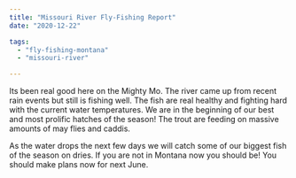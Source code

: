 ```yaml
---
title: "Missouri River Fly-Fishing Report"
date: "2020-12-22"

tags: 
  - "fly-fishing-montana"
  - "missouri-river"

---
```


Its been real good here on the Mighty Mo. The river came up from recent rain events but still is fishing well. The fish are real healthy and fighting hard with the current water temperatures. We are in the beginning of our best and most prolific hatches of the season! The trout are feeding on massive amounts of may flies and caddis.

As the water drops the next few days we will catch some of our biggest fish of the season on dries. If you are not in Montana now you should be! You should make plans now for next June.
